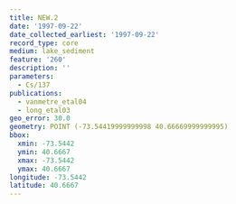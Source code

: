 ```yaml
---
title: NEW.2
date: '1997-09-22'
date_collected_earliest: '1997-09-22'
record_type: core
medium: lake_sediment
feature: '260'
description: ''
parameters:
  - Cs/137
publications:
  - vanmetre_etal04
  - long_etal03
geo_error: 30.0
geometry: POINT (-73.54419999999998 40.66669999999995)
bbox:
  xmin: -73.5442
  ymin: 40.6667
  xmax: -73.5442
  ymax: 40.6667
longitude: -73.5442
latitude: 40.6667
---
```

